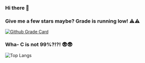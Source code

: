 ### Hi there 👋

<!--
**duskygloom/duskygloom** is a ✨ _special_ ✨ repository because its `README.md` (this file) appears on your GitHub profile.

Here are some ideas to get you started:

- 🔭 I’m currently working on ...
- 🌱 I’m currently learning ...
- 👯 I’m looking to collaborate on ...
- 🤔 I’m looking for help with ...
- 💬 Ask me about ...
- 📫 How to reach me: ...
- 😄 Pronouns: ...
- ⚡ Fun fact: ...
-->

### Give me a few stars maybe? Grade is running low! ⚠️⚠️
[![Github Grade Card](https://github-readme-stats.vercel.app/api?username=duskygloom&show_icons=true&theme=transparent)](https://github.com/anuraghazra/github-readme-stats)

### Wha- C is not 99%?!?! 😨😨
![Top Langs](https://github-readme-stats.vercel.app/api/top-langs/?username=duskygloom&langs_count=4&show_icons=true&theme=transparent)
